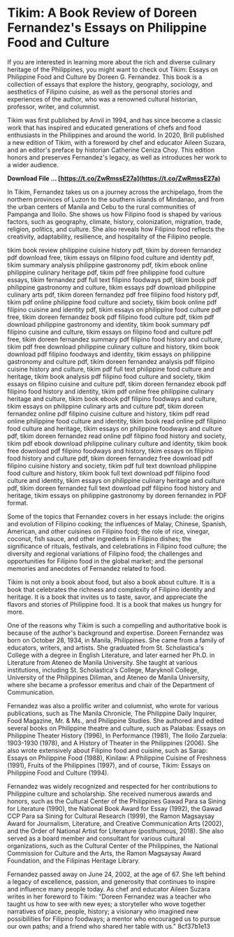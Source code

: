 
 
# Tikim: A Book Review of Doreen Fernandez's Essays on Philippine Food and Culture
 
If you are interested in learning more about the rich and diverse culinary heritage of the Philippines, you might want to check out Tikim: Essays on Philippine Food and Culture by Doreen G. Fernandez. This book is a collection of essays that explore the history, geography, sociology, and aesthetics of Filipino cuisine, as well as the personal stories and experiences of the author, who was a renowned cultural historian, professor, writer, and columnist.
 
Tikim was first published by Anvil in 1994, and has since become a classic work that has inspired and educated generations of chefs and food enthusiasts in the Philippines and around the world. In 2020, Brill published a new edition of Tikim, with a foreword by chef and educator Aileen Suzara, and an editor's preface by historian Catherine Ceniza Choy. This edition honors and preserves Fernandez's legacy, as well as introduces her work to a wider audience.
 
**Download File … [https://t.co/ZwRmssE27a](https://t.co/ZwRmssE27a)**


 
In Tikim, Fernandez takes us on a journey across the archipelago, from the northern provinces of Luzon to the southern islands of Mindanao, and from the urban centers of Manila and Cebu to the rural communities of Pampanga and Iloilo. She shows us how Filipino food is shaped by various factors, such as geography, climate, history, colonization, migration, trade, religion, politics, and culture. She also reveals how Filipino food reflects the creativity, adaptability, resilience, and hospitality of the Filipino people.
 
tikim book review philippine cuisine history pdf,  tikim by doreen fernandez pdf download free,  tikim essays on filipino food culture and identity pdf,  tikim summary analysis philippine gastronomy pdf,  tikim ebook online philippine culinary heritage pdf,  tikim pdf free philippine food culture essays,  tikim fernandez pdf full text filipino foodways pdf,  tikim book pdf philippine gastronomy and culture,  tikim essays pdf download philippine culinary arts pdf,  tikim doreen fernandez pdf free filipino food history pdf,  tikim pdf online philippine food culture and society,  tikim book online pdf filipino cuisine and identity pdf,  tikim essays on philippine food culture pdf free,  tikim doreen fernandez book pdf filipino food culture pdf,  tikim pdf download philippine gastronomy and identity,  tikim book summary pdf filipino cuisine and culture,  tikim essays on filipino food and culture pdf free,  tikim doreen fernandez summary pdf filipino food history and culture,  tikim pdf free download philippine culinary culture and history,  tikim book download pdf filipino foodways and identity,  tikim essays on philippine gastronomy and culture pdf,  tikim doreen fernandez analysis pdf filipino cuisine history and culture,  tikim pdf full text philippine food culture and heritage,  tikim book analysis pdf filipino food culture and society,  tikim essays on filipino cuisine and culture pdf,  tikim doreen fernandez ebook pdf filipino food history and identity,  tikim pdf online free philippine culinary heritage and culture,  tikim book ebook pdf filipino foodways and culture,  tikim essays on philippine culinary arts and culture pdf,  tikim doreen fernandez online pdf filipino cuisine culture and history,  tikim pdf read online philippine food culture and identity,  tikim book read online pdf filipino food culture and heritage,  tikim essays on philippine foodways and culture pdf,  tikim doreen fernandez read online pdf filipino food history and society,  tikim pdf ebook download philippine culinary culture and identity,  tikim book free download pdf filipino foodways and history,  tikim essays on filipino food history and culture pdf,  tikim doreen fernandez free download pdf filipino cuisine history and society,  tikim pdf full text download philippine food culture and history,  tikim book full text download pdf filipino food culture and identity,  tikim essays on philippine culinary heritage and culture pdf,  tikim doreen fernandez full text download pdf filipino food history and heritage,  tikim essays on philippine gastronomy by doreen fernandez in PDF format.
 
Some of the topics that Fernandez covers in her essays include: the origins and evolution of Filipino cooking; the influences of Malay, Chinese, Spanish, American, and other cuisines on Filipino food; the role of rice, vinegar, coconut, fish sauce, and other ingredients in Filipino dishes; the significance of rituals, festivals, and celebrations in Filipino food culture; the diversity and regional variations of Filipino food; the challenges and opportunities for Filipino food in the global market; and the personal memories and anecdotes of Fernandez related to food.
 
Tikim is not only a book about food, but also a book about culture. It is a book that celebrates the richness and complexity of Filipino identity and heritage. It is a book that invites us to taste, savor, and appreciate the flavors and stories of Philippine food. It is a book that makes us hungry for more.
  
One of the reasons why Tikim is such a compelling and authoritative book is because of the author's background and expertise. Doreen Fernandez was born on October 28, 1934, in Manila, Philippines. She came from a family of educators, writers, and artists. She graduated from St. Scholastica's College with a degree in English Literature, and later earned her Ph.D. in Literature from Ateneo de Manila University. She taught at various institutions, including St. Scholastica's College, Maryknoll College, University of the Philippines Diliman, and Ateneo de Manila University, where she became a professor emeritus and chair of the Department of Communication.
 
Fernandez was also a prolific writer and columnist, who wrote for various publications, such as The Manila Chronicle, The Philippine Daily Inquirer, Food Magazine, Mr. & Ms., and Philippine Studies. She authored and edited several books on Philippine theatre and culture, such as Palabas: Essays on Philippine Theater History (1996), In Performance (1981), The Iloilo Zarzuela: 1903-1930 (1978), and A History of Theater in the Philippines (2006). She also wrote extensively about Filipino food and cuisine, such as Sarap: Essays on Philippine Food (1988), Kinilaw: A Philippine Cuisine of Freshness (1991), Fruits of the Philippines (1997), and of course, Tikim: Essays on Philippine Food and Culture (1994).
 
Fernandez was widely recognized and respected for her contributions to Philippine culture and scholarship. She received numerous awards and honors, such as the Cultural Center of the Philippines Gawad Para sa Sining for Literature (1990), the National Book Award for Essay (1992), the Gawad CCP Para sa Sining for Cultural Research (1999), the Ramon Magsaysay Award for Journalism, Literature, and Creative Communication Arts (2002), and the Order of National Artist for Literature (posthumous, 2018). She also served as a board member and consultant for various cultural organizations, such as the Cultural Center of the Philippines, the National Commission for Culture and the Arts, the Ramon Magsaysay Award Foundation, and the Filipinas Heritage Library.
 
Fernandez passed away on June 24, 2002, at the age of 67. She left behind a legacy of excellence, passion, and generosity that continues to inspire and influence many people today. As chef and educator Aileen Suzara writes in her foreword to Tikim: "Doreen Fernandez was a teacher who taught us how to see with new eyes; a storyteller who wove together narratives of place, people, history; a visionary who imagined new possibilities for Filipino foodways; a mentor who encouraged us to pursue our own paths; and a friend who shared her table with us."
 8cf37b1e13
 
